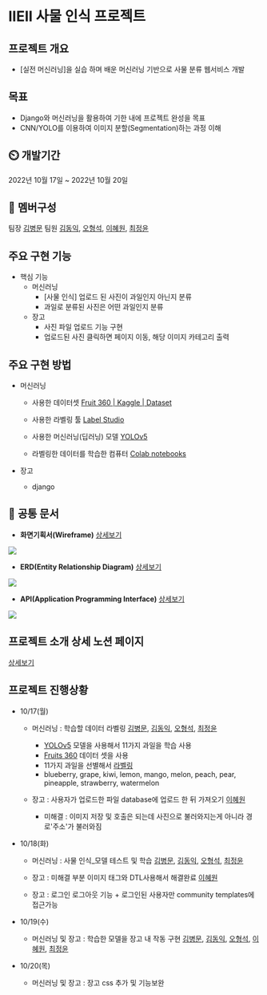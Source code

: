 # IIEII 사물 인식 프로젝트 #
## **프로젝트 개요**
- [실전 머신러닝]을 실습 하며 배운 머신러닝 기반으로 사물 분류 웹서비스 개발


## 목표
- Django와 머신러닝을 활용하여 기한 내에 프로젝트 완성을 목표
- CNN/YOLO를 이용하여 이미지 분할(Segmentation)하는 과정 이해


## ⏲️ 개발기간
2022년 10월 17일 ~ 2022년 10월 20일


## 🧙 멤버구성
팀장 [김병문](https://github.com/kbm1933)
팀원 [김동익](https://github.com/DongIkkk), [오형석](https://github.com/auberr), [이혜원](https://github.com/wonprogrammer), [최정윤](https://github.com/uniqquej)


## 주요 구현 기능
- 핵심 기능
    - 머신러닝
        - [사물 인식] 업로드 된 사진이 과일인지 아닌지 분류
        - 과일로 분류된 사진은 어떤 과일인지 분류
    - 장고
        - 사진 파일 업로드 기능 구현
        - 업로드된 사진 클릭하면 페이지 이동, 해당 이미지 카테고리 출력


## 주요 구현 방법
- 머신러닝
   - 사용한 데이터셋
        [Fruit 360 | Kaggle | Dataset](https://www.kaggle.com/datasets/moltean/fruits)

  - 사용한 라벨링 툴
        [Label Studio](https://github.com/heartexlabs/labelImg)

   - 사용한 머신러닝(딥러닝) 모델
        [YOLOv5](https://github.com/ultralytics/yolov5)

   - 라벨링한 데이터를 학습한 컴퓨터
        [Colab notebooks](https://colab.research.google.com/)

- 장고
  - django 


## 📝 공통 문서

* __화면기획서(Wireframe)__ [상세보기](https://www.figma.com/file/9Xu1UFFRoiBmwK55T0xZOc/3_team_project?node-id=0%3A1)
<img src="https://user-images.githubusercontent.com/6766202/196686022-c94fbd47-9ff4-4fd5-82e2-13d4d9cf3dc5.png">


* __ERD(Entity Relationship Diagram)__ [상세보기](https://www.notion.so/IIEII-84598579ff8e447ba3c44949792673d6#4cced25164be4a53a0b0d61844214a0e)
<img src="https://user-images.githubusercontent.com/6766202/196686021-cfb900c1-e934-4f53-837f-07b605acf10d.jpg">


* __API(Application Programming Interface)__ [상세보기](https://www.notion.so/IIEII-84598579ff8e447ba3c44949792673d6#431e9dacc4a8427aabbf752b7a0664bf)
<img src="https://user-images.githubusercontent.com/6766202/196686012-44f3b7e3-1796-48fe-9fc6-44ad5241189d.png">



## 프로젝트 소개 상세 노션 페이지
[상세보기](https://onyx-linen-fe0.notion.site/IIEII-84598579ff8e447ba3c44949792673d6)



## 프로젝트 진행상황

- 10/17(월)
    - 머신러닝 : 학습할 데이터 라벨링
    [김병문](https://github.com/kbm1933), [김동익](https://github.com/DongIkkk), [오형석](https://github.com/auberr), [최정윤](https://github.com/uniqquej)
        - [YOLOv5](https://github.com/ultralytics/yolov5) 모델을 사용해서 11가지 과일을 학습 사용
        - [Fruits 360](https://www.kaggle.com/datasets/moltean/fruits) 데이터 셋을 사용
        - 11가지 과일을 선별해서 [라벨링](https://github.com/heartexlabs/labelImg)
        - blueberry, grape, kiwi, lemon, mango, melon, peach, pear, pineapple, strawberry, watermelon

    - 장고 : 사용자가 업로드한 파일 database에 업로드 한 뒤 가져오기 [이혜원](https://github.com/wonprogrammer)
         - 미해결 : 이미지 저장 및 호출은 되는데 사진으로 불러와지는게 아니라 경로'주소'가 불러와짐 
         
- 10/18(화)
    - 머신러닝 : 사물 인식_모델 테스트 및 학습
    [김병문](https://github.com/kbm1933), [김동익](https://github.com/DongIkkk), [오형석](https://github.com/auberr), [최정윤](https://github.com/uniqquej)

    - 장고 : 미해결 부분 이미지 태그와 DTL사용해서 해결완료 [이혜원](https://github.com/wonprogrammer)
    - 장고 : 로그인 로그아웃 기능 + 로그인된 사용자만 community templates에 접근가능

- 10/19(수)
    - 머신러닝 및 장고 : 학습한 모델을 장고 내 작동 구현
        [김병문](https://github.com/kbm1933), [김동익](https://github.com/DongIkkk), [오형석](https://github.com/auberr), [이혜원](https://github.com/wonprogrammer), [최정윤](https://github.com/uniqquej)


- 10/20(목)
    - 머신러닝 및 장고 : 장고 css 추가 및 기능보완